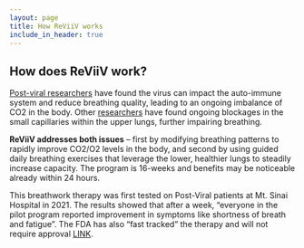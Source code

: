 ```yaml
---
layout: page
title: How ReViiV works
include_in_header: true
---
```


## How does ReViiV work?

[Post-viral researchers](https://www.theatlantic.com/newsletters/archive/2021/03/atlantic-daily-understanding-long-covid/618232/) have found the virus can impact the auto-immune system and reduce breathing quality, leading to an ongoing imbalance of CO2 in the body. Other [researchers](https://pubs.rsna.org/doi/10.1148/radiol.220492) have found ongoing blockages in the small capillaries within the upper lungs, further impairing breathing.

**ReViiV addresses both issues** – first by modifying breathing patterns to rapidly improve CO2/O2 levels in the body, and second by using guided daily breathing exercises that leverage the lower, healthier lungs to steadily increase capacity. The program is 16-weeks and benefits may be noticeable already within 24 hours.

This breathwork therapy was first tested on Post-Viral patients at Mt. Sinai Hospital in 2021. The results showed that after a week, “everyone in the pilot program reported improvement in symptoms like shortness of breath and fatigue”. The FDA has also “fast tracked” the therapy and will not require approval [LINK](https://www.theatlantic.com/newsletters/archive/2021/03/atlantic-daily-understanding-long-covid/618232/).
